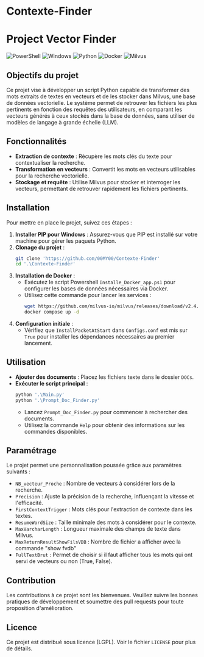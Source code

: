 # Contexte-Finder



# Project Vector Finder

![PowerShell](https://img.shields.io/badge/PowerShell-5.1+-blue.svg)
![Windows](https://img.shields.io/badge/Windows-compatible-brightgreen.svg)
![Python](https://img.shields.io/badge/Python-3.8+-blue.svg)
![Docker](https://img.shields.io/badge/docker-enabled-blue.svg)
![Milvus](https://img.shields.io/badge/Milvus-v2.4.0--rc.1-blue.svg)

## Objectifs du projet

Ce projet vise à développer un script Python capable de transformer des mots extraits de textes en vecteurs et de les stocker dans Milvus, une base de données vectorielle. Le système permet de retrouver les fichiers les plus pertinents en fonction des requêtes des utilisateurs, en comparant les vecteurs générés à ceux stockés dans la base de données, sans utiliser de modèles de langage à grande échelle (LLM).

## Fonctionnalités

- **Extraction de contexte** : Récupère les mots clés du texte pour contextualiser la recherche.
- **Transformation en vecteurs** : Convertit les mots en vecteurs utilisables pour la recherche vectorielle.
- **Stockage et requête** : Utilise Milvus pour stocker et interroger les vecteurs, permettant de retrouver rapidement les fichiers pertinents.

## Installation

Pour mettre en place le projet, suivez ces étapes :

1. **Installer PIP pour Windows** : Assurez-vous que PIP est installé sur votre machine pour gérer les paquets Python.
2. **Clonage du projet** :
    ```bash
    git clone 'https://github.com/00MY00/Contexte-Finder'
    cd '.\Contexte-Finder'
    
    ```
3. **Installation de Docker** :
    - Exécutez le script Powershell `Installe_Docker_app.ps1` pour configurer les bases de données nécessaires via Docker.
    - Utilisez cette commande pour lancer les services :
      ```bash
      wget https://github.com/milvus-io/milvus/releases/download/v2.4.0-rc.1/milvus-standalone-docker-compose.yml -O docker-compose.yml
      docker compose up -d

      ```
4. **Configuration initiale** :
    - Vérifiez que `InstallPacketAtStart` dans `Configs.conf` est mis sur `True` pour installer les dépendances nécessaires au premier lancement.

## Utilisation

- **Ajouter des documents** : Placez les fichiers texte dans le dossier `DOCs`.
- **Exécuter le script principal** :
    ```bash
    python '.\Main.py'
    python '.\Prompt_Doc_Finder.py'
    ```
    - Lancez `Prompt_Doc_Finder.py` pour commencer à rechercher des documents.
    - Utilisez la commande `Help` pour obtenir des informations sur les commandes disponibles.

## Paramétrage

Le projet permet une personnalisation poussée grâce aux paramètres suivants :

- `NB_vecteur_Proche`           : Nombre de vecteurs à considérer lors de la recherche.
- `Precision`                   : Ajuste la précision de la recherche, influençant la vitesse et l'efficacité.
- `FirstContextTrigger`         : Mots clés pour l'extraction de contexte dans les textes.
- `ResumeWordSize`              : Taille minimale des mots à considérer pour le contexte.
- `MaxVarcharLength`            : Longueur maximale des champs de texte dans Milvus.
- `MaxReturnResultShowFilsVDB`  : Nombre de fichier a afficher avec la commande "show fvdb"
- `FullTextBrut`                : Permet de choisir si il faut afficher tous les mots qui ont servi de vecteurs ou non (True, False).

## Contribution

Les contributions à ce projet sont les bienvenues. Veuillez suivre les bonnes pratiques de développement et soumettre des pull requests pour toute proposition d'amélioration.

## Licence

Ce projet est distribué sous licence (LGPL). Voir le fichier `LICENSE` pour plus de détails.


